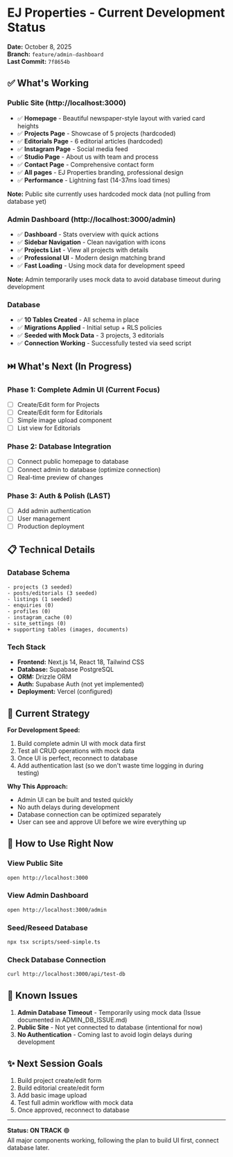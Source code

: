 # EJ Properties - Current Development Status

**Date:** October 8, 2025  
**Branch:** `feature/admin-dashboard`  
**Last Commit:** `7f8654b`

## ✅ What's Working

### Public Site (http://localhost:3000)
- ✅ **Homepage** - Beautiful newspaper-style layout with varied card heights
- ✅ **Projects Page** - Showcase of 5 projects (hardcoded)
- ✅ **Editorials Page** - 6 editorial articles (hardcoded)
- ✅ **Instagram Page** - Social media feed
- ✅ **Studio Page** - About us with team and process
- ✅ **Contact Page** - Comprehensive contact form
- ✅ **All pages** - EJ Properties branding, professional design
- ✅ **Performance** - Lightning fast (14-37ms load times)

**Note:** Public site currently uses hardcoded mock data (not pulling from database yet)

### Admin Dashboard (http://localhost:3000/admin)
- ✅ **Dashboard** - Stats overview with quick actions
- ✅ **Sidebar Navigation** - Clean navigation with icons
- ✅ **Projects List** - View all projects with details
- ✅ **Professional UI** - Modern design matching brand
- ✅ **Fast Loading** - Using mock data for development speed

**Note:** Admin temporarily uses mock data to avoid database timeout during development

### Database
- ✅ **10 Tables Created** - All schema in place
- ✅ **Migrations Applied** - Initial setup + RLS policies
- ✅ **Seeded with Mock Data** - 3 projects, 3 editorials
- ✅ **Connection Working** - Successfully tested via seed script

## ⏭️ What's Next (In Progress)

### Phase 1: Complete Admin UI (Current Focus)
- [ ] Create/Edit form for Projects
- [ ] Create/Edit form for Editorials
- [ ] Simple image upload component
- [ ] List view for Editorials

### Phase 2: Database Integration
- [ ] Connect public homepage to database
- [ ] Connect admin to database (optimize connection)
- [ ] Real-time preview of changes

### Phase 3: Auth & Polish (LAST)
- [ ] Add admin authentication
- [ ] User management
- [ ] Production deployment

## 📋 Technical Details

### Database Schema
```
- projects (3 seeded)
- posts/editorials (3 seeded) 
- listings (1 seeded)
- enquiries (0)
- profiles (0)
- instagram_cache (0)
- site_settings (0)
+ supporting tables (images, documents)
```

### Tech Stack
- **Frontend:** Next.js 14, React 18, Tailwind CSS
- **Database:** Supabase PostgreSQL  
- **ORM:** Drizzle ORM
- **Auth:** Supabase Auth (not yet implemented)
- **Deployment:** Vercel (configured)

## 🎯 Current Strategy

**For Development Speed:**
1. Build complete admin UI with mock data first
2. Test all CRUD operations with mock data
3. Once UI is perfect, reconnect to database
4. Add authentication last (so we don't waste time logging in during testing)

**Why This Approach:**
- Admin UI can be built and tested quickly
- No auth delays during development
- Database connection can be optimized separately
- User can see and approve UI before we wire everything up

## 🚀 How to Use Right Now

### View Public Site
```bash
open http://localhost:3000
```

### View Admin Dashboard  
```bash
open http://localhost:3000/admin
```

### Seed/Reseed Database
```bash
npx tsx scripts/seed-simple.ts
```

### Check Database Connection
```bash
curl http://localhost:3000/api/test-db
```

## 📝 Known Issues

1. **Admin Database Timeout** - Temporarily using mock data (Issue documented in ADMIN_DB_ISSUE.md)
2. **Public Site** - Not yet connected to database (intentional for now)
3. **No Authentication** - Coming last to avoid login delays during development

## ✨ Next Session Goals

1. Build project create/edit form
2. Build editorial create/edit form  
3. Add basic image upload
4. Test full admin workflow with mock data
5. Once approved, reconnect to database

---

**Status: ON TRACK** 🟢  
All major components working, following the plan to build UI first, connect database later.


